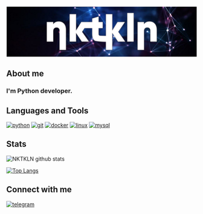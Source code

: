 ![Header](https://github.com/NKTKLN/NKTKLN/blob/main/attachments/background.jpg)

## About me
### I'm Python developer.
## Languages and Tools
<p><a href="https://www.python.org/"><img src="https://www.vectorlogo.zone/logos/python/python-icon.svg" alt="python" width="30" height="30"/></a>
<a href="https://git-scm.com/"><img src="https://www.vectorlogo.zone/logos/git-scm/git-scm-icon.svg" alt="git" width="30" height="30"/></a>
<a href="https://www.docker.com/"><img src="https://www.vectorlogo.zone/logos/docker/docker-icon.svg" alt="docker" width="30" height="30"/></a>
<a href="https://www.linux.org/"><img src="https://www.vectorlogo.zone/logos/linux/linux-icon.svg" alt="linux" width="30" height="30"/></a>
<a href="https://www.mysql.com/"><img src="https://www.vectorlogo.zone/logos/mysql/mysql-official.svg" alt="mysql" width="30" height="30"/></a></p>

## Stats

![NKTKLN github stats](https://github-readme-stats.vercel.app/api?username=NKTKLN&count_private=true&show_icons=true)

[![Top Langs](https://github-readme-stats.vercel.app/api/top-langs/?username=NKTKLN&layout=compact)](https://github.com/anuraghazra/github-readme-stats)

## Connect with me
<a href="https://t.me/NKTKLN"><img src="https://img.icons8.com/fluent/144/000000/telegram-app.png" alt="telegram" width="44" height="44"/></a>

